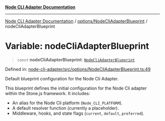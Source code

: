 [**Node CLI Adapter Documentation**](../../../README.md)

***

[Node CLI Adapter Documentation](../../../README.md) / [options/NodeCliAdapterBlueprint](../README.md) / nodeCliAdapterBlueprint

# Variable: nodeCliAdapterBlueprint

> `const` **nodeCliAdapterBlueprint**: [`NodeCliAdapterBlueprint`](../interfaces/NodeCliAdapterBlueprint.md)

Defined in: [node-cli-adapter/src/options/NodeCliAdapterBlueprint.ts:49](https://github.com/stonemjs/node-cli-adapter/blob/8ef828e16ecc094567e6273802f11f5e24d2745e/src/options/NodeCliAdapterBlueprint.ts#L49)

Default blueprint configuration for the Node Cli Adapter.

This blueprint defines the initial configuration for the Node Cli adapter
within the Stone.js framework. It includes:
- An alias for the Node Cli platform (`Node_CLI_PLATFORM`).
- A default resolver function (currently a placeholder).
- Middleware, hooks, and state flags (`current`, `default`, `preferred`).
